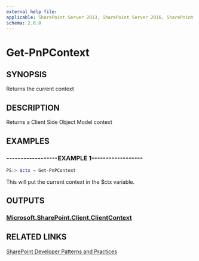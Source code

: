 ```yaml
---
external help file:
applicable: SharePoint Server 2013, SharePoint Server 2016, SharePoint Online
schema: 2.0.0
---
```

# Get-PnPContext

## SYNOPSIS
Returns the current context

## DESCRIPTION
Returns a Client Side Object Model context

## EXAMPLES

### ------------------EXAMPLE 1------------------
```powershell
PS:> $ctx = Get-PnPContext
```

This will put the current context in the $ctx variable.

## OUTPUTS

### [Microsoft.SharePoint.Client.ClientContext](https://msdn.microsoft.com/en-us/library/microsoft.sharepoint.client.clientcontext.aspx)

## RELATED LINKS

[SharePoint Developer Patterns and Practices](http://aka.ms/sppnp)
